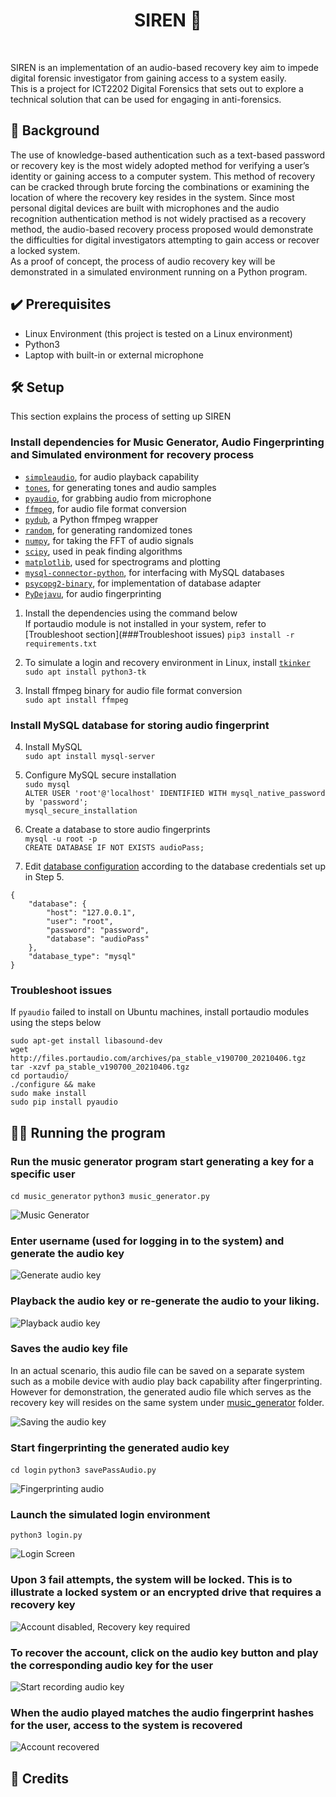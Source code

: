<h1 align="center">SIREN 🚨</h1> <br />

SIREN is an implementation of an audio-based recovery key aim to impede digital forensic investigator from gaining access to a system easily. <br />
This is a project for ICT2202 Digital Forensics that sets out to explore a technical solution that can be used for engaging in anti-forensics. <br />

## 📖 Background
The use of knowledge-based authentication such as a text-based password or recovery key is the most widely adopted method for verifying a user’s identity or gaining access to a computer system. This method of recovery can be cracked through brute forcing the combinations or examining the location of where the recovery key resides in the system. Since most personal digital devices are built with microphones and the audio recognition authentication method is not widely practised as a recovery method, the audio-based recovery process proposed would demonstrate the difficulties for digital investigators attempting to gain access or recover a locked system.
<br />
As a proof of concept, the process of audio recovery key will be demonstrated in a simulated environment running on a Python program.

## ✔️ Prerequisites
* Linux Environment (this project is tested on a Linux environment)
* Python3
* Laptop with built-in or external microphone

## 🛠️ Setup
This section explains the process of setting up SIREN 

### Install dependencies for Music Generator, Audio Fingerprinting and Simulated environment for recovery process

* [`simpleaudio`](https://pypi.org/project/simpleaudio/), for audio playback capability
* [`tones`](https://pypi.org/project/tones/), for generating tones and audio samples
* [`pyaudio`](https://pypi.org/project/PyAudio/), for grabbing audio from microphone
* [`ffmpeg`](https://github.com/FFmpeg/FFmpeg), for audio file format conversion
* [`pydub`](http://pydub.com/), a Python ffmpeg wrapper
* [`random`](), for generating randomized tones
* [`numpy`](http://www.numpy.org/), for taking the FFT of audio signals
* [`scipy`](http://www.scipy.org/), used in peak finding algorithms
* [`matplotlib`](http://matplotlib.org/), used for spectrograms and plotting
* [`mysql-connector-python`](https://pypi.org/project/mysql-connector-python/), for interfacing with MySQL databases
* [`psycopg2-binary`](https://pypi.org/project/psycopg2-binary/), for implementation of database adapter
* [`PyDejavu`](), for audio fingerprinting

1. Install the dependencies using the command below <br />
If portaudio module is not installed in your system, refer to [Troubleshoot section](###Troubleshoot issues)
 `pip3 install -r requirements.txt`

2. To simulate a login and recovery environment in Linux, install [`tkinker`]() <br />
`sudo apt install python3-tk`

3. Install ffmpeg binary for audio file format conversion <br />
`sudo apt install ffmpeg`

### Install MySQL database for storing audio fingerprint
4. Install MySQL <br />
`sudo apt install mysql-server`

5. Configure MySQL secure installation <br />
`sudo mysql` <br />
`ALTER USER 'root'@'localhost' IDENTIFIED WITH mysql_native_password by 'password';` <br />
`mysql_secure_installation` <br />

6. Create a database to store audio fingerprints <br />
`mysql -u root -p` <br />
`CREATE DATABASE IF NOT EXISTS audioPass;` <br />

7. Edit [database configuration](login/dejavu.cnf.SAMPLE) according to the database credentials set up in Step 5.
```
{
    "database": {
        "host": "127.0.0.1",
        "user": "root",
        "password": "password",
        "database": "audioPass"
    },
    "database_type": "mysql"
}
```

### Troubleshoot issues
If `pyaudio` failed to install on Ubuntu machines, install portaudio modules using the steps below  <br />
```
sudo apt-get install libasound-dev
wget http://files.portaudio.com/archives/pa_stable_v190700_20210406.tgz
tar -xzvf pa_stable_v190700_20210406.tgz
cd portaudio/
./configure && make
sudo make install
sudo pip install pyaudio
```

## 👨‍💻 Running the program

### Run the music generator program start generating a key for a specific user
`cd music_generator`
`python3 music_generator.py`

![Music Generator](screenshots/music_generator.png)

### Enter username (used for logging in to the system) and generate the audio key 

![Generate audio key](screenshots/generate_key.png)

### Playback the audio key or re-generate the audio to your liking. 

![Playback audio key](screenshots/play_generated_key.png)

### Saves the audio key file
In an actual scenario, this audio file can be saved on a separate system such as a mobile device with audio play back capability after fingerprinting. However for demonstration, the generated audio file which serves as the recovery key will resides on the same system under [music_generator]() folder.

![Saving the audio key](screenshots/save_generated_key.png)

### Start fingerprinting the generated audio key
`cd login`
`python3 savePassAudio.py`

![Fingerprinting audio](screenshots/audio_fingerprinting.png)

### Launch the simulated login environment
`python3 login.py`

![Login Screen](screenshots/loginscreen.png)

### Upon 3 fail attempts, the system will be locked. This is to illustrate a locked system or an encrypted drive that requires a recovery key

![Account disabled, Recovery key required](screenshots/account_disabled.png)

### To recover the account, click on the audio key button and play the corresponding audio key for the user

![Start recording audio key](screenshots/record_audio_key.png)

### When the audio played matches the audio fingerprint hashes for the user, access to the system is recovered

![Account recovered](screenshots/account_recovered.png)



## 🙏 Credits

















